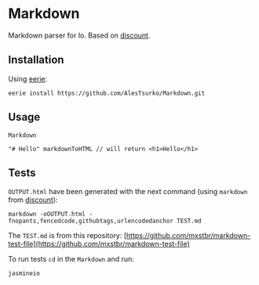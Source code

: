 # Markdown

Markdown parser for Io. Based on [discount](https://github.com/Orc/discount).

## Installation

Using [eerie](https://github.com/AlesTsurko/eerie):

```
eerie install https://github.com/AlesTsurko/Markdown.git
```

## Usage

```Io
Markdown

"# Hello" markdownToHTML // will return <h1>Hello</h1>
```

## Tests

`OUTPUT.html` have been generated with the next command (using `markdown` from [discount](https://github.com/Orc/discount)):

```
markdown -oOUTPUT.html -fnopants,fencedcode,githubtags,urlencodedanchor TEST.md
```

The `TEST.md` is from this repository: [https://github.com/mxstbr/markdown-test-file](https://github.com/mxstbr/markdown-test-file)

To run tests `cd` in the `Markdown` and run:

```
jasmineio
```
